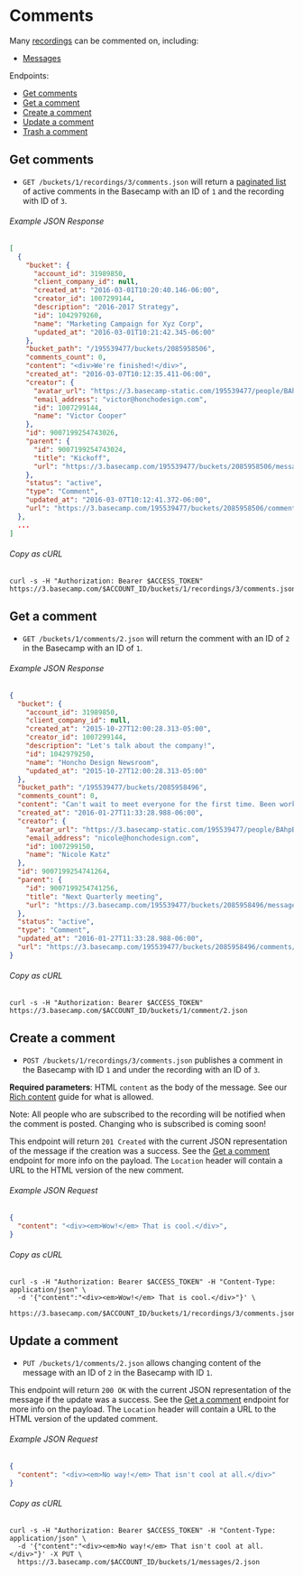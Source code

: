 Comments
========

Many [recordings][1] can be commented on, including:

- [Messages][2]

Endpoints:

- [Get comments](#get-comments)
- [Get a comment](#get-a-comment)
- [Create a comment](#create-a-comment)
- [Update a comment](#update-a-comment)
- [Trash a comment][3]

Get comments
------------

* `GET /buckets/1/recordings/3/comments.json` will return a [paginated list][4] of active comments in the Basecamp with an ID of `1` and the recording with ID of `3`.

###### Example JSON Response

``` json
[
  {
    "bucket": {
      "account_id": 31989850,
      "client_company_id": null,
      "created_at": "2016-03-01T10:20:40.146-06:00",
      "creator_id": 1007299144,
      "description": "2016-2017 Strategy",
      "id": 1042979260,
      "name": "Marketing Campaign for Xyz Corp",
      "updated_at": "2016-03-01T10:21:42.345-06:00"
    },
    "bucket_path": "/195539477/buckets/2085958506",
    "comments_count": 0,
    "content": "<div>We're finished!</div>",
    "created_at": "2016-03-07T10:12:35.411-06:00",
    "creator": {
      "avatar_url": "https://3.basecamp-static.com/195539477/people/BAhpBEgqCjw=--8266bb0507508f3d46050d57b65924d5e2a005f3/avatar-64-x4",
      "email_address": "victor@honchodesign.com",
      "id": 1007299144,
      "name": "Victor Cooper"
    },
    "id": 9007199254743026,
    "parent": {
      "id": 9007199254743024,
      "title": "Kickoff",
      "url": "https://3.basecamp.com/195539477/buckets/2085958506/messages/9007199254743024"
    },
    "status": "active",
    "type": "Comment",
    "updated_at": "2016-03-07T10:12:41.372-06:00",
    "url": "https://3.basecamp.com/195539477/buckets/2085958506/comments/9007199254743026"
  },
  ...
]

```

###### Copy as cURL

``` shell
curl -s -H "Authorization: Bearer $ACCESS_TOKEN" https://3.basecamp.com/$ACCOUNT_ID/buckets/1/recordings/3/comments.json
```


Get a comment
-------------

* `GET /buckets/1/comments/2.json` will return the comment with an ID of `2` in the Basecamp with an ID of `1`.

###### Example JSON Response

``` json
{
  "bucket": {
    "account_id": 31989850,
    "client_company_id": null,
    "created_at": "2015-10-27T12:00:28.313-05:00",
    "creator_id": 1007299144,
    "description": "Let's talk about the company!",
    "id": 1042979250,
    "name": "Honcho Design Newsroom",
    "updated_at": "2015-10-27T12:00:28.313-05:00"
  },
  "bucket_path": "/195539477/buckets/2085958496",
  "comments_count": 0,
  "content": "Can't wait to meet everyone for the first time. Been working with you guys for a while, but haven't met in person for so many of you. Can't wait!",
  "created_at": "2016-01-27T11:33:28.988-06:00",
  "creator": {
    "avatar_url": "https://3.basecamp-static.com/195539477/people/BAhpBE4qCjw=--b544b6a710bd76020abc076fc041895954025116/avatar-64-x4",
    "email_address": "nicole@honchodesign.com",
    "id": 1007299150,
    "name": "Nicole Katz"
  },
  "id": 9007199254741264,
  "parent": {
    "id": 9007199254741256,
    "title": "Next Quarterly meeting",
    "url": "https://3.basecamp.com/195539477/buckets/2085958496/messages/9007199254741256"
  },
  "status": "active",
  "type": "Comment",
  "updated_at": "2016-01-27T11:33:28.988-06:00",
  "url": "https://3.basecamp.com/195539477/buckets/2085958496/comments/9007199254741264"
}
```

###### Copy as cURL

``` shell
curl -s -H "Authorization: Bearer $ACCESS_TOKEN" https://3.basecamp.com/$ACCOUNT_ID/buckets/1/comment/2.json
```


Create a comment
----------------

* `POST /buckets/1/recordings/3/comments.json` publishes a comment in the Basecamp with ID `1` and under the recording with an ID of `3`.

**Required parameters**: HTML `content` as the body of the message. See our [Rich content][5] guide for what is allowed.

Note: All people who are subscribed to the recording will be notified when the comment is posted. Changing who is subscribed is coming soon!

This endpoint will return `201 Created` with the current JSON representation of the message if the creation was a success. See the [Get a comment](#get-a-comment) endpoint for more info on the payload. The `Location` header will contain a URL to the HTML version of the new comment.

###### Example JSON Request

``` json
{
  "content": "<div><em>Wow!</em> That is cool.</div>",
}
```

###### Copy as cURL

``` shell
curl -s -H "Authorization: Bearer $ACCESS_TOKEN" -H "Content-Type: application/json" \
  -d '{"content":"<div><em>Wow!</em> That is cool.</div>"}' \
  https://3.basecamp.com/$ACCOUNT_ID/buckets/1/recordings/3/comments.json
```


Update a comment
----------------

* `PUT /buckets/1/comments/2.json` allows changing content of the message with an ID of `2` in the Basecamp with ID `1`.

This endpoint will return `200 OK` with the current JSON representation of the message if the update was a success. See the [Get a comment](#get-a-comment) endpoint for more info on the payload. The `Location` header will contain a URL to the HTML version of the updated comment.

###### Example JSON Request

``` json
{
  "content": "<div><em>No way!</em> That isn't cool at all.</div>"
}
```

###### Copy as cURL

``` shell
curl -s -H "Authorization: Bearer $ACCESS_TOKEN" -H "Content-Type: application/json" \
  -d '{"content":"<div><em>No way!</em> That isn't cool at all.</div>"}' -X PUT \
  https://3.basecamp.com/$ACCOUNT_ID/buckets/1/messages/2.json
```


[1]: https://github.com/basecamp/bc3-api/blob/master/sections/recordings.md#recordings
[2]: https://github.com/basecamp/bc3-api/blob/master/sections/messages.md#messages
[3]: https://github.com/basecamp/bc3-api/blob/master/sections/recordings.md#trash-a-recording
[4]: https://github.com/basecamp/bc3-api/blob/master/README.md#pagination
[5]: https://github.com/basecamp/bc3-api/blob/master/README.md#rich-content
